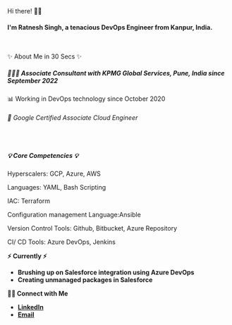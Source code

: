 <head>Hi there! 🙋‍♂️</head>
<h4>I'm Ratnesh Singh, a tenacious DevOps Engineer from Kanpur, India.</h4>
<br>
<p>✨ About Me in 30 Secs ✨</p>
<h5>👩🏻‍💻 Associate Consultant with KPMG Global Services, Pune, India since September 2022</h5>
<p>📊 Working in DevOps technology since October 2020</p>
<h6>📝 Google Certified Associate Cloud Engineer </h6>
<br>
<h5>💡 Core Competencies 💡</h5>
<p>Hyperscalers: GCP, Azure, AWS </p>
<p>Languages: YAML, Bash Scripting </p>
<p>IAC: Terraform </p>
<p>Configuration management Language:Ansible </p>
<p>Version Control Tools: Github, Bitbucket, Azure Repository </p>
<p>CI/ CD Tools: Azure DevOps, Jenkins </p>
<p><b>⚡️ Currently ⚡️</p>
<ul>
 <li>Brushing up on Salesforce integration using Azure DevOps</li>
 <li>Creating unmanaged packages in Salesforce</li>
 </ul>
 <p><b>🙌🏻 Connect with Me</p>
<ul>
  <li><a href="https://www.linkedin.com/in/ratnesh-singh-/">LinkedIn</a></li>
  <li><a href= "mailto:ratneshsingh3010@gmail.com">Email</a></li>
</ul>
